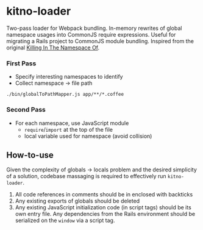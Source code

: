 # kitno-loader

Two-pass loader for Webpack bundling.
In-memory rewrites of global namespace usages into CommonJS require expressions.
Useful for migrating a Rails project to CommonJS module bundling.
Inspired from the original [Killing In The Namespace Of](https://github.com/mavenlink/killing-in-the-namespace-of).

### First Pass

- Specify interesting namespaces to identify
- Collect namespace -> file path

```
./bin/globalToPathMapper.js app/**/*.coffee
```

### Second Pass

- For each namespace, use JavaScript module
  - `require`/`import` at the top of the file
  - local variable used for namespace (avoid collision)


## How-to-use

Given the complexity of globals -> locals problem and the desired simplicity of a solution, codebase massaging is required to effectively run `kitno-loader`.

1. All code references in comments should be in enclosed with backticks
2. Any existing exports of globals should be deleted
3. Any existing JavaScript initialization code (in script tags) should be its own entry file. Any dependencies from the Rails environment should be serialized on the `window` via a script tag. 
